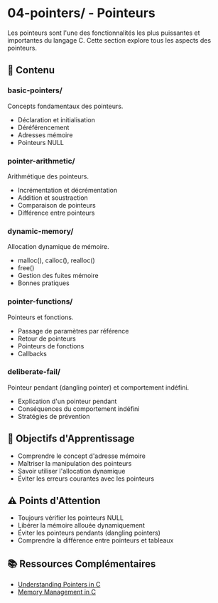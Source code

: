 # 04-pointers/ - Pointeurs

Les pointeurs sont l'une des fonctionnalités les plus puissantes et importantes du langage C. Cette section explore tous les aspects des pointeurs.

## 📁 Contenu

### basic-pointers/
Concepts fondamentaux des pointeurs.
- Déclaration et initialisation
- Déréférencement
- Adresses mémoire
- Pointeurs NULL

### pointer-arithmetic/
Arithmétique des pointeurs.
- Incrémentation et décrémentation
- Addition et soustraction
- Comparaison de pointeurs
- Différence entre pointeurs

### dynamic-memory/
Allocation dynamique de mémoire.
- malloc(), calloc(), realloc()
- free()
- Gestion des fuites mémoire
- Bonnes pratiques

### pointer-functions/
Pointeurs et fonctions.
- Passage de paramètres par référence
- Retour de pointeurs
- Pointeurs de fonctions
- Callbacks

### deliberate-fail/
Pointeur pendant (dangling pointer) et comportement indéfini.
- Explication d'un pointeur pendant
- Conséquences du comportement indéfini
- Stratégies de prévention

## 🎯 Objectifs d'Apprentissage

- Comprendre le concept d'adresse mémoire
- Maîtriser la manipulation des pointeurs
- Savoir utiliser l'allocation dynamique
- Éviter les erreurs courantes avec les pointeurs

## ⚠️ Points d'Attention

- Toujours vérifier les pointeurs NULL
- Libérer la mémoire allouée dynamiquement
- Éviter les pointeurs pendants (dangling pointers)
- Comprendre la différence entre pointeurs et tableaux

## 📚 Ressources Complémentaires

- [Understanding Pointers in C](https://www.geeksforgeeks.org/pointers-in-c/)
- [Memory Management in C](https://www.tutorialspoint.com/cprogramming/c_memory_management.htm)
